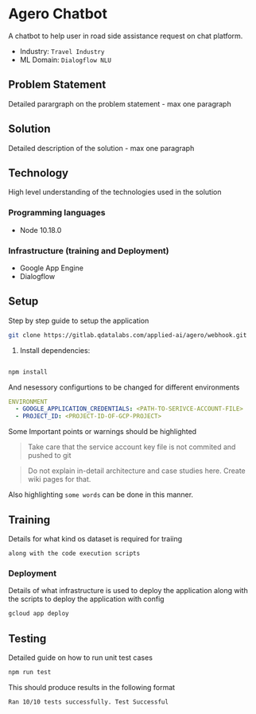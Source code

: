 # Agero Chatbot

A chatbot to help user in road side assistance request on chat platform.

* Industry: `Travel Industry`
* ML Domain: `Dialogflow NLU`

## Problem Statement

Detailed parargraph on the problem statement - max one paragraph

## Solution

Detailed description of the solution - max one paragraph

## Technology

High level understanding of the technologies used in the solution

### Programming languages

* Node 10.18.0

### Infrastructure (training and Deployment)

* Google App Engine
* Dialogflow


## Setup
Step by step guide to setup the application

```bash
git clone https://gitlab.qdatalabs.com/applied-ai/agero/webhook.git
```

1. Install dependencies:

```bash

npm install
```

And nesessory configurtions to be changed for different environments

```yaml
ENVIRONMENT
  - GOOGLE_APPLICATION_CREDENTIALS: <PATH-TO-SERIVCE-ACCOUNT-FILE>
  - PROJECT_ID: <PROJECT-ID-OF-GCP-PROJECT>
```

Some Important points or warnings should be highlighted

> Take care that the service account key file is not commited and pushed to git

> Do not explain in-detail architecture and case studies here. Create wiki pages for that.

Also highlighting `some words` can be done in this manner.

## Training
Details for what kind os dataset is required for traiing

```
along with the code execution scripts
```

### Deployment
Details of what infrastructure is used to deploy the application along with the scripts to deploy the application with config

```bash
gcloud app deploy
```

## Testing
Detailed guide on how to run unit test cases 

```bash
npm run test
```
This should produce results in the following format

```
Ran 10/10 tests successfully. Test Successful
```